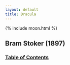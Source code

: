 ```yaml
---
layout: default
title: Dracula
---
```

{% include moon.html %}

## Bram Stoker (1897)

### [Table of Contents](/dracula/contents)
